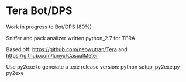 # Tera Bot/DPS

Work in progress to Bot/DPS (80%)

Sniffer and pack analizer written python_2.7 for TERA

Based off: https://github.com/neowutran/Tera and https://github.com/lunyx/CasualMeter

Use py2exe to generate a .exe release version:  python setup_py2exe.py py2exe
